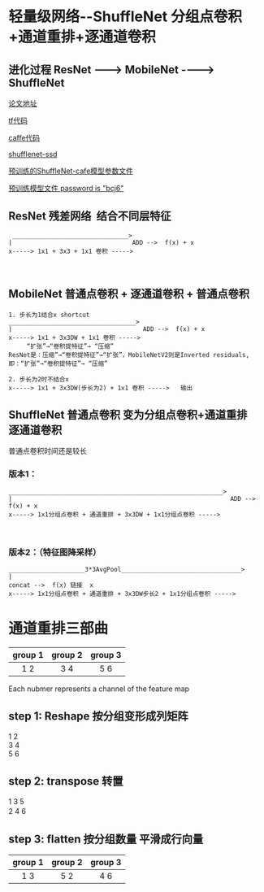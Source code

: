 # 轻量级网络--ShuffleNet 分组点卷积+通道重排+逐通道卷积
## 进化过程 ResNet ---> MobileNet ----> ShuffleNet

[论文地址](https://arxiv.org/pdf/1707.01083.pdf)

[tf代码](https://github.com/MG2033/ShuffleNet)

[caffe代码](https://github.com/Ewenwan/ShuffleNet-1)

[shufflenet-ssd](https://github.com/linchaozhang/shufflenet-ssd)

[预训练的ShuffleNet-cafe模型参数文件](https://github.com/msnqqer/ShuffleNet)

[预训练模型文件 password is "bcj6"](https://pan.baidu.com/s/1eS8NOm2)

## ResNet 残差网络  结合不同层特征
     ________________________________>
    |                                 ADD -->  f(x) + x
    x-----> 1x1 + 3x3 + 1x1 卷积 -----> 
    
## MobileNet 普通点卷积 + 逐通道卷积 + 普通点卷积

    1. 步长为1结合x shortcut
    ___________________________________>
    |                                    ADD -->  f(x) + x
    x-----> 1x1 + 3x3DW + 1x1 卷积 ----->  
         “扩张”→“卷积提特征”→ “压缩”
    ResNet是：压缩”→“卷积提特征”→“扩张”，MobileNetV2则是Inverted residuals,即：“扩张”→“卷积提特征”→ “压缩”

    2. 步长为2时不结合x 
    x-----> 1x1 + 3x3DW(步长为2) + 1x1 卷积 ----->   输出
## ShuffleNet 普通点卷积 变为分组点卷积+通道重排   逐通道卷积
普通点卷积时间还是较长

### 版本1：
    ___________________________________________________________>
    |                                                            ADD -->  f(x) + x
    x-----> 1x1分组点卷积 + 通道重排 + 3x3DW + 1x1分组点卷积 ----->
    
### 版本2：（特征图降采样）
    _____________________3*3AvgPool_________________________________>
    |                                                                concat -->  f(x) 链接  x
    x-----> 1x1分组点卷积 + 通道重排 + 3x3DW步长2 + 1x1分组点卷积 ----->  
# 通道重排三部曲 

| group 1  | group 2  |  group 3  |  
| :------: | :------: | :-------: |  
| 1     2  | 3     4  |  5     6  |   

Each nubmer represents a channel of the feature map  
    
## step 1: Reshape  按分组变形成列矩阵
1  2  
3  4   
5  6 
## step 2: transpose  转置
1 3 5  
2 4 6　　
## step 3: flatten    按分组数量 平滑成行向量

| group 1  | group 2  |  group 3  |  
| :-----:  | :------: | :-------: |  
| 1     3  | 5     2  |  4     6  |  
